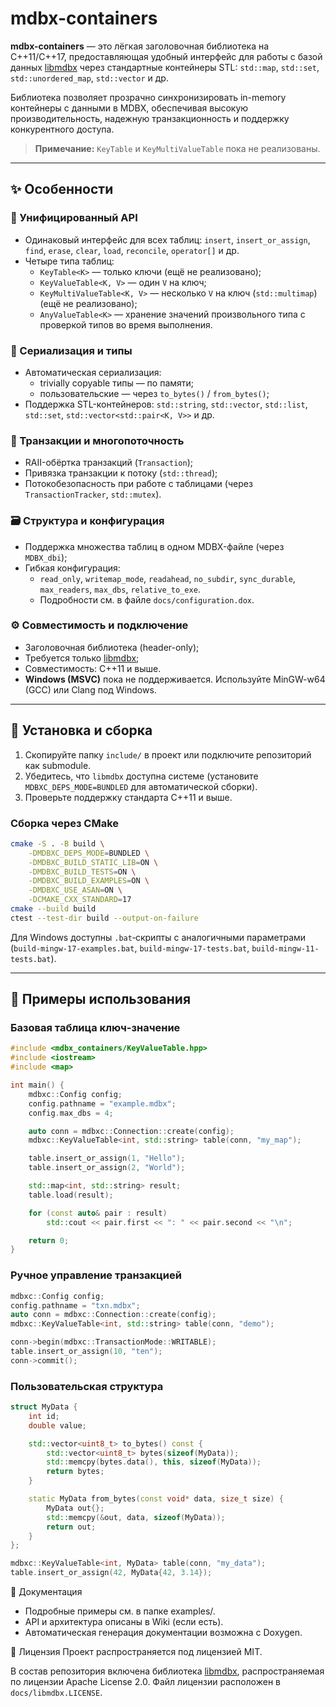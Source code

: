 # mdbx-containers

**mdbx-containers** — это лёгкая заголовочная библиотека на C++11/C++17, предоставляющая удобный интерфейс для работы с базой данных [libmdbx](https://github.com/erthink/libmdbx) через стандартные контейнеры STL: `std::map`, `std::set`, `std::unordered_map`, `std::vector` и др.

Библиотека позволяет прозрачно синхронизировать in-memory контейнеры с данными в MDBX, обеспечивая высокую производительность, надежную транзакционность и поддержку конкурентного доступа.

> **Примечание:** `KeyTable` и `KeyMultiValueTable` пока не реализованы.

---

## ✨ Особенности

### 🧩 Унифицированный API
- Одинаковый интерфейс для всех таблиц: `insert`, `insert_or_assign`, `find`, `erase`, `clear`, `load`, `reconcile`, `operator[]` и др.
- Четыре типа таблиц:
  - `KeyTable<K>` — только ключи (ещё не реализовано);
  - `KeyValueTable<K, V>` — один `V` на ключ;
  - `KeyMultiValueTable<K, V>` — несколько `V` на ключ (`std::multimap`) (ещё не реализовано);
  - `AnyValueTable<K>` — хранение значений произвольного типа с проверкой типов во время выполнения.

### 🔄 Сериализация и типы
- Автоматическая сериализация:
  - trivially copyable типы — по памяти;
  - пользовательские — через `to_bytes()` / `from_bytes()`;
- Поддержка STL-контейнеров: `std::string`, `std::vector`, `std::list`, `std::set`, `std::vector<std::pair<K, V>>` и др.

### 🧵 Транзакции и многопоточность
- RAII-обёртка транзакций (`Transaction`);
- Привязка транзакции к потоку (`std::thread`);
- Потокобезопасность при работе с таблицами (через `TransactionTracker`, `std::mutex`).

### 🗃️ Структура и конфигурация
- Поддержка множества таблиц в одном MDBX-файле (через `MDBX_dbi`);
- Гибкая конфигурация:
  - `read_only`, `writemap_mode`, `readahead`, `no_subdir`, `sync_durable`,
    `max_readers`, `max_dbs`, `relative_to_exe`.
  - Подробности см. в файле `docs/configuration.dox`.

### ⚙️ Совместимость и подключение
- Заголовочная библиотека (header-only);
- Требуется только [libmdbx](https://github.com/erthink/libmdbx);
- Совместимость: C++11 и выше.
- **Windows (MSVC)** пока не поддерживается. Используйте MinGW-w64 (GCC) или Clang под Windows.

---

## 🔧 Установка и сборка

1. Скопируйте папку `include/` в проект или подключите репозиторий как submodule.
2. Убедитесь, что `libmdbx` доступна системе (установите `MDBXC_DEPS_MODE=BUNDLED` для автоматической сборки).
3. Проверьте поддержку стандарта C++11 и выше.

### Сборка через CMake

```bash
cmake -S . -B build \
    -DMDBXC_DEPS_MODE=BUNDLED \
    -DMDBXC_BUILD_STATIC_LIB=ON \
    -DMDBXC_BUILD_TESTS=ON \
    -DMDBXC_BUILD_EXAMPLES=ON \
    -DMDBXC_USE_ASAN=ON \
    -DCMAKE_CXX_STANDARD=17
cmake --build build
ctest --test-dir build --output-on-failure
```


Для Windows доступны `.bat`‑скрипты с аналогичными параметрами (`build-mingw-17-examples.bat`, `build-mingw-17-tests.bat`, `build-mingw-11-tests.bat`).

---

## 🚀 Примеры использования

### Базовая таблица ключ-значение

```cpp
#include <mdbx_containers/KeyValueTable.hpp>
#include <iostream>
#include <map>

int main() {
    mdbxc::Config config;
    config.pathname = "example.mdbx";
    config.max_dbs = 4;

    auto conn = mdbxc::Connection::create(config);
    mdbxc::KeyValueTable<int, std::string> table(conn, "my_map");

    table.insert_or_assign(1, "Hello");
    table.insert_or_assign(2, "World");

    std::map<int, std::string> result;
    table.load(result);

    for (const auto& pair : result)
        std::cout << pair.first << ": " << pair.second << "\n";

    return 0;
}
```

### Ручное управление транзакцией

```cpp
mdbxc::Config config;
config.pathname = "txn.mdbx";
auto conn = mdbxc::Connection::create(config);
mdbxc::KeyValueTable<int, std::string> table(conn, "demo");

conn->begin(mdbxc::TransactionMode::WRITABLE);
table.insert_or_assign(10, "ten");
conn->commit();
```

### Пользовательская структура

```cpp
struct MyData {
    int id;
    double value;

    std::vector<uint8_t> to_bytes() const {
        std::vector<uint8_t> bytes(sizeof(MyData));
        std::memcpy(bytes.data(), this, sizeof(MyData));
        return bytes;
    }

    static MyData from_bytes(const void* data, size_t size) {
        MyData out{};
        std::memcpy(&out, data, sizeof(MyData));
        return out;
    }
};

mdbxc::KeyValueTable<int, MyData> table(conn, "my_data");
table.insert_or_assign(42, MyData{42, 3.14});
```

📘 Документация
- Подробные примеры см. в папке examples/.
- API и архитектура описаны в Wiki (если есть).
- Автоматическая генерация документации возможна с Doxygen.

🪪 Лицензия
Проект распространяется под лицензией MIT.

В состав репозитория включена библиотека [libmdbx](https://github.com/erthink/libmdbx), распространяемая по лицензии Apache License 2.0. Файл лицензии расположен в `docs/libmdbx.LICENSE`.
